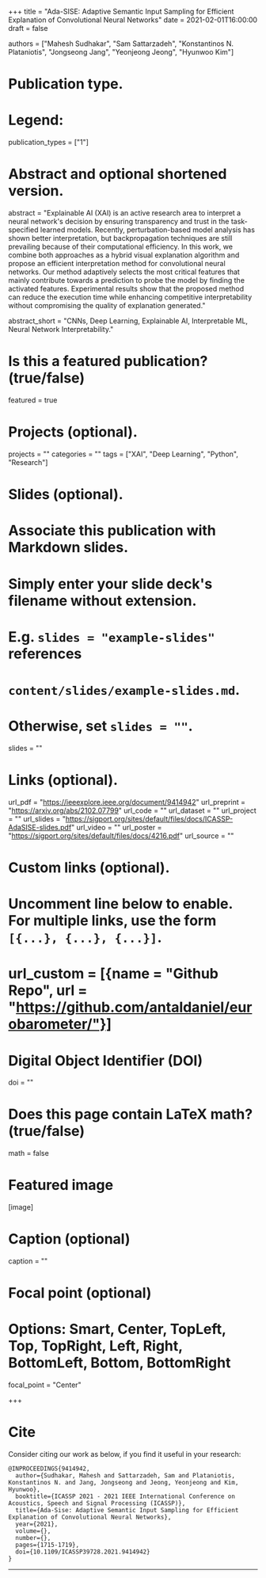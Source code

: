 +++
title = "Ada-SISE: Adaptive Semantic Input Sampling for Efficient Explanation of Convolutional Neural Networks"
date = 2021-02-01T16:00:00
draft = false

authors = ["Mahesh Sudhakar", "Sam Sattarzadeh", "Konstantinos N. Plataniotis", "Jongseong Jang", "Yeonjeong Jeong", "Hyunwoo Kim"]

# Publication type.
# Legend:

publication_types = ["1"]

# Abstract and optional shortened version.
abstract = "Explainable AI (XAI) is an active research area to interpret a neural network's decision by ensuring transparency and trust in the task-specified learned models. Recently, perturbation-based model analysis has shown better interpretation, but backpropagation techniques are still prevailing because of their computational efficiency. In this work, we combine both approaches as a hybrid visual explanation algorithm and propose an efficient interpretation method for convolutional neural networks. Our method adaptively selects the most critical features that mainly contribute towards a prediction to probe the model by finding the activated features. Experimental results show that the proposed method can reduce the execution time while enhancing competitive interpretability without compromising the quality of explanation generated."

abstract_short = "CNNs, Deep Learning, Explainable AI, Interpretable ML, Neural Network Interpretability."

# Is this a featured publication? (true/false)
featured = true

# Projects (optional).
projects = ""
categories = ""
tags = ["XAI", "Deep Learning", "Python", "Research"]

# Slides (optional).
#   Associate this publication with Markdown slides.
#   Simply enter your slide deck's filename without extension.
#   E.g. `slides = "example-slides"` references 
#   `content/slides/example-slides.md`.
#   Otherwise, set `slides = ""`.
slides = ""

# Links (optional).
url_pdf = "https://ieeexplore.ieee.org/document/9414942"
url_preprint = "https://arxiv.org/abs/2102.07799"
url_code = ""
url_dataset = ""
url_project = ""
url_slides = "https://sigport.org/sites/default/files/docs/ICASSP-AdaSISE-slides.pdf"
url_video = ""
url_poster = "https://sigport.org/sites/default/files/docs/4216.pdf"
url_source = ""

# Custom links (optional).
#   Uncomment line below to enable. For multiple links, use the form `[{...}, {...}, {...}]`.
# url_custom = [{name = "Github Repo", url = "https://github.com/antaldaniel/eurobarometer/"}]

# Digital Object Identifier (DOI)
doi = ""

# Does this page contain LaTeX math? (true/false)
math = false

# Featured image
[image]
  # Caption (optional)
  caption = ""

  # Focal point (optional)
  # Options: Smart, Center, TopLeft, Top, TopRight, Left, Right, BottomLeft, Bottom, BottomRight
  focal_point = "Center"

+++

# Cite 
Consider citing our work as below, if you find it useful in your research:
```
@INPROCEEDINGS{9414942,  
  author={Sudhakar, Mahesh and Sattarzadeh, Sam and Plataniotis, Konstantinos N. and Jang, Jongseong and Jeong, Yeonjeong and Kim, Hyunwoo},  
  booktitle={ICASSP 2021 - 2021 IEEE International Conference on Acoustics, Speech and Signal Processing (ICASSP)},   
  title={Ada-Sise: Adaptive Semantic Input Sampling for Efficient Explanation of Convolutional Neural Networks},   
  year={2021},  
  volume={},  
  number={},  
  pages={1715-1719},  
  doi={10.1109/ICASSP39728.2021.9414942}
}

```

---
